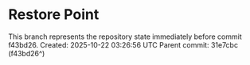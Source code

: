# Restore Point

This branch represents the repository state immediately before commit f43bd26.
Created: 2025-10-22 03:26:56 UTC
Parent commit: 31e7cbc (f43bd26^)
